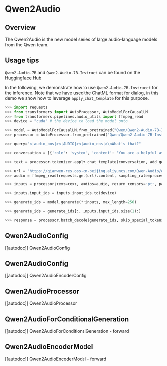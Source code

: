 <!--Copyright 2024 The HuggingFace Team. All rights reserved.

Licensed under the Apache License, Version 2.0 (the "License"); you may not use this file except in compliance with
the License. You may obtain a copy of the License at

http://www.apache.org/licenses/LICENSE-2.0

Unless required by applicable law or agreed to in writing, software distributed under the License is distributed on
an "AS IS" BASIS, WITHOUT WARRANTIES OR CONDITIONS OF ANY KIND, either express or implied. See the License for the
specific language governing permissions and limitations under the License.

⚠️ Note that this file is in Markdown but contain specific syntax for our doc-builder (similar to MDX) that may not be
rendered properly in your Markdown viewer.

-->

# Qwen2Audio

## Overview

The Qwen2Audio is the new model series of large audio-language models from the Qwen team.


## Usage tips

`Qwen2-Audio-7B` and `Qwen2-Audio-7B-Instruct` can be found on the [Huggingface Hub](https://huggingface.co/Qwen)

In the following, we demonstrate how to use `Qwen2-Audio-7B-Instrucct` for the inference. Note that we have used the ChatML format for dialog, in this demo we show how to leverage `apply_chat_template` for this purpose.

```python
>>> import requests
>>> from transformers import AutoProcessor, AutoModelForCausalLM
>>> from transformers.pipelines.audio_utils import ffmpeg_read
>>> device = "cuda" # the device to load the model onto

>>> model = AutoModelForCausalLM.from_pretrained("Qwen/Qwen2-Audio-7B-Instruct", device_map="auto")
>>> processor = AutoProcessor.from_pretrained("Qwen/Qwen2-Audio-7B-Instruct")

>>> query="<|audio_bos|><|AUDIO|><|audio_eos|>\nWhat's that?"

>>> conversation = [{'role': 'system', 'content': 'You are a helpful assistant.'}, {'role': 'user', 'content': query}]

>>> text = processor.tokenizer.apply_chat_template(conversation, add_generation_prompt=True, tokenize=False)

>>> url = "https://qianwen-res.oss-cn-beijing.aliyuncs.com/Qwen-Audio/glass-breaking-151256.mp3"
>>> audio = ffmpeg_read(requests.get(url).content, sampling_rate=processor.feature_extractor.sampling_rate)

>>> inputs = processor(text=text, audios=audio, return_tensors="pt", padding=True)

>>> inputs.input_ids = inputs.input_ids.to(device)

>>> generate_ids = model.generate(**inputs, max_length=256)

>>> generate_ids = generate_ids[:, inputs.input_ids.size(1):]

>>> response = processor.batch_decode(generate_ids, skip_special_tokens=True, clean_up_tokenization_spaces=False)[0]
```

## Qwen2AudioConfig

[[autodoc]] Qwen2AudioConfig

## Qwen2AudioConfig

[[autodoc]] Qwen2AudioEncoderConfig

## Qwen2AudioProcessor

[[autodoc]] Qwen2AudioProcessor

## Qwen2AudioForConditionalGeneration

[[autodoc]] Qwen2AudioForConditionalGeneration
    - forward

## Qwen2AudioEncoderModel

[[autodoc]] Qwen2AudioEncoderModel
    - forward